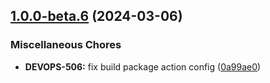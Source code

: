 ## [1.0.0-beta.6](https://github.com/frontkom/block-react-parser/compare/v1.0.0-beta.5...v1.0.0-beta.6) (2024-03-06)


### Miscellaneous Chores

* **DEVOPS-506:** fix build package action config ([0a99ae0](https://github.com/frontkom/block-react-parser/commit/0a99ae08358445e3e6f48e6621ed58f2f8d2e6a5))
